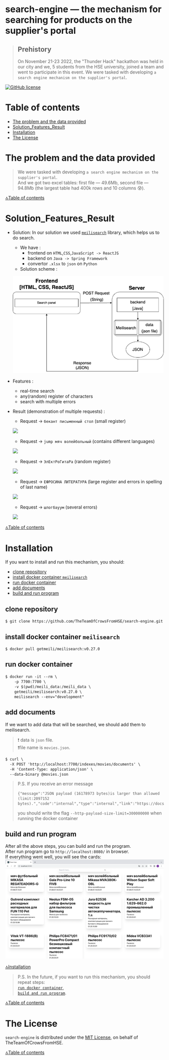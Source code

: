 # search-engine — the mechanism for searching for products on the supplier's portal
> ## Prehistory
> On November 21-23 2022, the "Thunder Hack" hackathon was held in our city and we, 
> 5 students from the HSE university, joined a team and went to participate in this event. 
> We were tasked with developing `a search engine mechanism on the supplier's portal`.

[![GitHub license](https://img.shields.io/badge/license-MIT-blue.svg)](/LICENSE)

# Table of contents
- [The problem and the data provided](#the-problem-and-the-data-provided)
- [Solution_Features_Result](#solution_features_result)
- [Installation](#installation)
- [The License](#the-license)

# The problem and the data provided
> We were tasked with developing `a search engine mechanism on the supplier's portal`. 
> \
> And we got two excel tables: first file — 49.6Mb, second file — 94.8Mb
> (the largest table had 400k rows and 10 columns 😰).

[🔝Table of contents](#table-of-contents)

# Solution_Features_Result
- Solution: In our solution we used [`meilisearch`](#https://github.com/meilisearch/meilisearch) library, which helps us to do search.  
  - We have :
    - frontend on `HTML`,`CSS`,`JavaScript -> ReactJS` 
    - backend on `Java -> Spring Framework`
    - convertor `.xlsx` to `json` on `Python`
  - Solution scheme : 
  
  ![](./docs/images/2.png)
- Features :
  - real-time search
  - any(random) register of characters
  - search with multiple errors
- Result (demonstration of multiple requests) :
  - Request -> `бекант письменный стол` (small register)
  
  ![](./docs/gifs/1.gif)
  
  - Request -> `jump мяч волейбольный` (contains different languages)
  
  ![](./docs/gifs/2.gif)
  
  - Request -> `ЭлЕктРоГитаРа` (random register)
  
  ![](./docs/gifs/3.gif)
  
  - Request -> `ЕФРОСИНА ЛИТЕРАТУРА` (large register and errors in spelling of last name)
  
  ![](./docs/gifs/4.gif)
  
  - Request -> `шлогбауум` (several errors)
  
  ![](./docs/gifs/5.gif)


[🔝Table of contents](#table-of-contents)

# Installation
If you want to install and run this mechanism, you should:
- [clone repository](#clone-repository)
- [install docker container `meilisearch`](#install-docker-container-meilisearch)
- [run docker container](#run-docker-container)
- [add documents](#add-documents)
- [build and run program](#build-and-run-program)

## clone repository
```
$ git clone https://github.com/TheTeamOfCrowsFromHSE/search-engine.git
```

## install docker container `meilisearch`
```
$ docker pull getmeili/meilisearch:v0.27.0
```

## run docker container
```
$ docker run -it --rm \
    -p 7700:7700 \
    -v $(pwd)/meili_data:/meili_data \
    getmeili/meilisearch:v0.27.0 \
    meilisearch --env="development"
```

## add documents
If we want to add data that will be searched, we should add them to meilisearch.
> ❗ data is `json` file. \
> ❗file name is `movies.json`.
```
$ curl \                  
  -X POST 'http://localhost:7700/indexes/movies/documents' \
  -H 'Content-Type: application/json' \
  --data-binary @movies.json
```
> P.S. If you receive an error message
> ```
> {"message":"JSON payload (16178973 bytes)is larger than allowed (limit:2097152 bytes).","code":"internal","type":"internal","link":"https://docs.meilisearch.com/errors#internal"}
> ```
> you should write the flag `--http-payload-size-limit=300000000` when running the docker container

## build and run program
After all the above steps, you can build and run the program.
\
After run program go to `http://localhost:8080/` in browser.
\
If everything went well, you will see the cards:
![](./docs/images/1.png)

[🔝Installation](#installation)

> P.S. In the future, if you want to run this mechanism, you should repeat steps: 
> \
> [`run docker container`](#run-docker-container), 
> \
> [`build and run program`](#build-and-run-program).

[🔝Table of contents](#table-of-contents)

# The License
`search-engine` is distributed under the [MIT License](#https://github.com/TheTeamOfCrowsFromHSE/search-engine/blob/main/LICENSE), on behalf of TheTeamOfCrowsFromHSE.

[🔝Table of contents](#table-of-contents)
